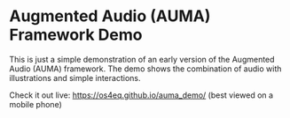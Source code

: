 # Augmented Audio (AUMA) Framework Demo

This is just a simple demonstration of an early version of the Augmented Audio (AUMA) framework. The demo shows the combination of audio with illustrations and simple interactions.

Check it out live: https://os4eq.github.io/auma_demo/ (best viewed on a mobile phone)

